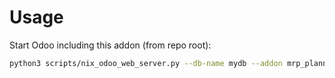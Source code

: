 # Usage

Start Odoo including this addon (from repo root):

```bash
python3 scripts/nix_odoo_web_server.py --db-name mydb --addon mrp_planned_order_matrix
```
